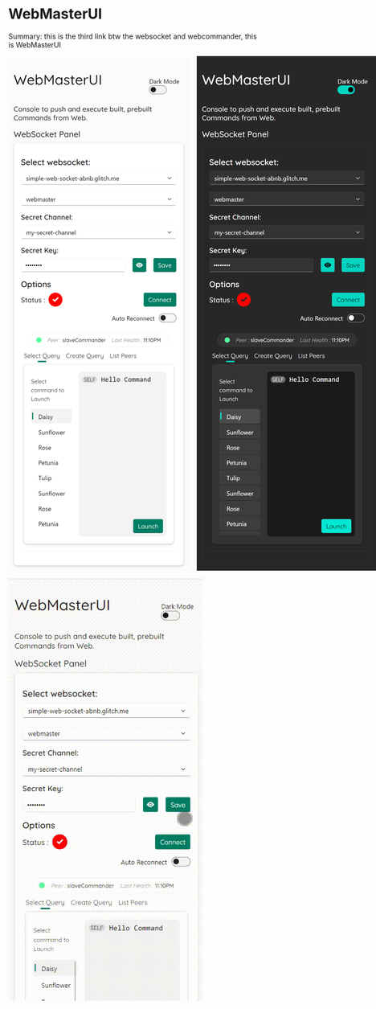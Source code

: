 # WebMasterUI
Summary: this is the third link btw the websocket and webcommander, this is WebMasterUI

<!-- ![alt text](./demo/dark.jpg)
![alt text](./demo/light.jpg) -->
<div style="display: flex; row-grap:1rem">
<img src="./demo/light.png">
<img src="./demo/dark.png" style="margin:0 0 0 1rem">

</div>
<img style="padding-top:1rem" src="./demo/demo_gif.gif">


<!-- 
    TODO:
        implement list peer method in websocket server -> same in webmaster
        




 -->